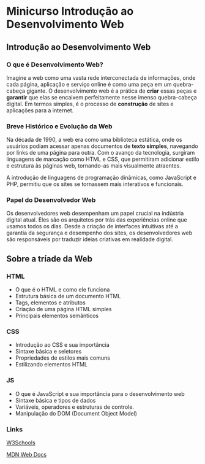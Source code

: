 # Minicurso Introdução ao Desenvolvimento Web

## Introdução ao Desenvolvimento Web

### O que é Desenvolvimento Web?

Imagine a web como uma vasta rede interconectada de informações, onde cada página, aplicação e serviço online é como uma peça em um quebra-cabeça gigante. O desenvolvimento web é a prática de **criar** essas peças e **garantir** que elas se encaixem perfeitamente nesse imenso quebra-cabeça digital. Em termos simples, é o processo de **construção** de sites e aplicações para a internet.

### Breve Histórico e Evolução da Web

Na década de 1990, a web era como uma biblioteca estática, onde os usuários podiam acessar apenas documentos de **texto simples**, navegando por links de uma página para outra. Com o avanço da tecnologia, surgiram linguagens de marcação como HTML e CSS, que permitiram adicionar estilo e estrutura às páginas web, tornando-as mais visualmente atraentes.

A introdução de linguagens de programação dinâmicas, como JavaScript e PHP, permitiu que os sites se tornassem mais interativos e funcionais.

### Papel do Desenvolvedor Web

Os desenvolvedores web desempenham um papel crucial na indústria digital atual. Eles são os arquitetos por trás das experiências online que usamos todos os dias. Desde a criação de interfaces intuitivas até a garantia da segurança e desempenho dos sites, os desenvolvedores web são responsáveis por traduzir ideias criativas em realidade digital.

## Sobre a tríade da Web

### HTML

- O que é o HTML e como ele funciona
- Estrutura básica de um documento HTML
- Tags, elementos e atributos
- Criação de uma página HTML simples
- Principais elementos semânticos

### CSS

- Introdução ao CSS e sua importância
- Sintaxe básica e seletores
- Propriedades de estilos mais comuns
- Estilizando elementos HTML

### JS

- O que é JavaScript e sua importância para o desenvolvimento web
- Sintaxe básica e tipos de dados
- Variáveis, operadores e estruturas de controle.
- Manipulação do DOM (Document Object Model)

### Links

[W3Schools](https://www.w3schools.com/)

[MDN Web Docs](https://developer.mozilla.org/en-US/)
